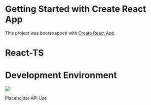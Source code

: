 # Getting Started with Create React App

This project was bootstrapped with [Create React App](https://github.com/facebook/create-react-app).

# React-TS 

# Development Environment

<p align="left">
  <a href="https://skillicons.dev">
    <img src="https://skillicons.dev/icons?i=ts,js,react,redux,tailwind,css" />
  </a>
</p>

Placeholder API Use


